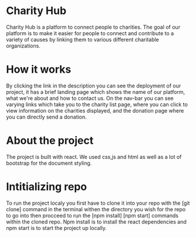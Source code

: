 # Charity Hub
Charity Hub is a platform to connect people to charities. The goal of our platform is to make it easier for people to connect and contribute to a variety of causes by linking them to various different charitable organizations.

# How it works 
By clicking the link in the description you can see the deployment of our project, it has a brief landing page which shows the name of our platform, what we're about and how to contact us. On the nav-bar you can see varying links which take you to the charity list page, where you can click to view information on the charities displayed, and the donation page where you can directly send a donation.

# About the project
The project is built with react. We used css,js and html as well as a lot of bootstrap for the document styling.

# Intitializing repo
To run the project localy you first have to clone it into your repo with the
      [git clone]
command in the terminal withen the directory you wish for the repo to go into then procceed to run the
    [npm install]
    [npm start]
commands within the cloned repo. Npm install is to install the react dependencies and npm start is to start the project up locally.
